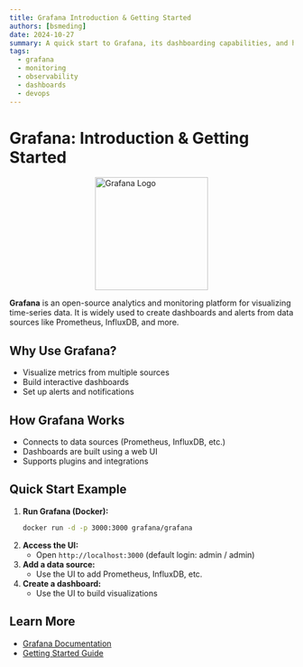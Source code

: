 ```yaml
---
title: Grafana Introduction & Getting Started
authors: [bsmeding]
date: 2024-10-27
summary: A quick start to Grafana, its dashboarding capabilities, and how to visualize your first metrics.
tags:
  - grafana
  - monitoring
  - observability
  - dashboards
  - devops
---
```


# Grafana: Introduction & Getting Started

<img src="https://grafana.com/static/assets/img/blog/advanced-network-monitoring-snmp-grafana-dashboard.png" alt="Grafana Logo" width="200" style="display: block; margin: 0 auto;">

**Grafana** is an open-source analytics and monitoring platform for visualizing time-series data. It is widely used to create dashboards and alerts from data sources like Prometheus, InfluxDB, and more.
<!-- more -->

## Why Use Grafana?
- Visualize metrics from multiple sources
- Build interactive dashboards
- Set up alerts and notifications

## How Grafana Works
- Connects to data sources (Prometheus, InfluxDB, etc.)
- Dashboards are built using a web UI
- Supports plugins and integrations

## Quick Start Example
1. **Run Grafana (Docker):**
   ```bash
   docker run -d -p 3000:3000 grafana/grafana
   ```
2. **Access the UI:**
   - Open `http://localhost:3000` (default login: admin / admin)
3. **Add a data source:**
   - Use the UI to add Prometheus, InfluxDB, etc.
4. **Create a dashboard:**
   - Use the UI to build visualizations

## Learn More
- [Grafana Documentation](https://grafana.com/docs/)
- [Getting Started Guide](https://grafana.com/docs/grafana/latest/getting-started/) 